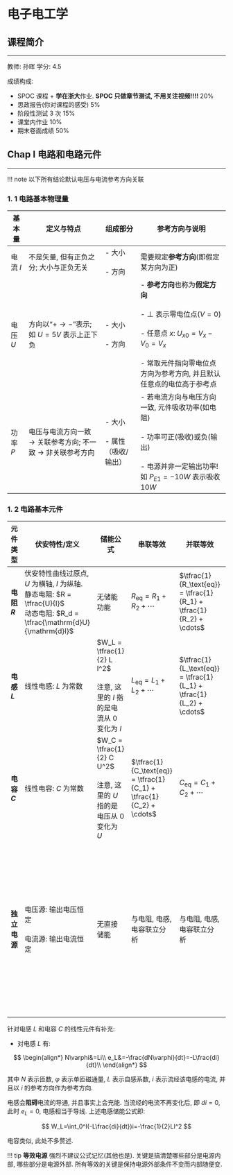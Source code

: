 # 电子电工学

## 课程简介
---
教师: 孙晖 学分: $4.5$

成绩构成:

- SPOC 课程 + **学在浙大**作业. **SPOC 只做章节测试, 不用关注视频!!!!**  $20\%$
- 思政报告(你对课程的感受) $5\%$
- 阶段性测试 $3$ 次 $15\%$
- 课堂内作业 $10\%$
- 期末卷面成绩 $50\%$

## Chap I 电路和电路元件
---

!!! note
	以下所有结论默认电压与电流参考方向关联

### 1. 1 电路基本物理量

| 基本量    | 定义与特点                                                     | 组成部分                    | 参考方向与说明                                                                                                                                    |
| ------ | --------------------------------------------------------- | ----------------------- | ------------------------------------------------------------------------------------------------------------------------------------------ |
| 电流 $I$ | 不是矢量, 但有正负之分; 大小与正负无关                                     | - 大小<br><br>- 方向        | 需要规定**参考方向**(即假定某方向为正)                                                                                                                     |
| 电压 $U$ | 方向以“$+ \to -$”表示; 如 $U=5V$ 表示上正下负                         | - 大小<br><br>- 方向        | - **参考方向**也称为**假定方向**<br><br>- $\bot$ 表示零电位点($V=0$)<br><br>- 任意点 $x$: $U_{x0}=V_x - V_0 = V_x$<br><br>- 常取元件指向零电位点方向为参考方向, 并且默认任意点的电位高于参考点 |
| 功率 $P$ | 电压与电流方向一致 $\rightarrow$ 关联参考方向; 不一致 $\rightarrow$ 非关联参考方向 | - 大小<br><br>- 属性（吸收/输出） | - 若电流方向与电压方向一致, 元件吸收功率(如电阻)<br><br>- 功率可正(吸收)或负(输出)<br><br>- 电源并非一定输出功率! 如 $P_{E1}=-10W$ 表示吸收 $10W$                                        |

### 1. 2 电路基本元件

| 元件类型       | 伏安特性/定义                                                                                                    | 储能公式                                                             | 串联等效                                                                | 并联等效                                                                | 特殊说明                                        |
| ---------- | ---------------------------------------------------------------------------------------------------------- | ---------------------------------------------------------------- | ------------------------------------------------------------------- | ------------------------------------------------------------------- | ------------------------------------------- |
| **电阻 $R$** | 伏安特性曲线过原点, $U$ 为横轴, $I$ 为纵轴.<br>静态电阻: $R = \tfrac{U}{I}$<br>动态电阻: $R_d = \tfrac{\mathrm{d}U}{\mathrm{d}I}$ | 无储能功能                                                            | $R_\text{eq} = R_1 + R_2 + \cdots$                                  | $\tfrac{1}{R_\text{eq}} = \tfrac{1}{R_1} + \tfrac{1}{R_2} + \cdots$ | 功率在等效位置应保持一致                                |
| **电感 $L$** | 线性电感: $L$ 为常数                                                                                              | $W_L = \tfrac{1}{2} L I^2$<br><br>注意, 这里的 $I$ 指的是电流从 $0$ 变化为 $I$ | $L_\text{eq} = L_1 + L_2 + \cdots$                                  | $\tfrac{1}{L_\text{eq}} = \tfrac{1}{L_1} + \tfrac{1}{L_2} + \cdots$ | 属于储能元件                                      |
| **电容 $C$** | 线性电容: $C$ 为常数                                                                                              | $W_C = \tfrac{1}{2} C U^2$<br><br>注意, 这里的 $U$ 指的是电压从 $0$ 变化为 $U$ | $\tfrac{1}{C_\text{eq}} = \tfrac{1}{C_1} + \tfrac{1}{C_2} + \cdots$ | $C_\text{eq} = C_1 + C_2 + \cdots$                                  | 属于储能元件                                      |
| **独立电源**   | 电压源: 输出电压恒定<br><br>电流源: 输出电流恒定                                                                             | 无直接储能                                                            | 与电阻, 电感, 电容联立分析                                                     | 与电阻, 电感, 电容联立分析                                                     | 对二端电路可用伏安特性曲线分析, 即闭合电路欧姆律：$U_s = U + I R_0$ |

针对电感 $L$ 和电容 $C$ 的线性元件有补充: 

- 对电感 $L$ 有:

$$
\begin{align*}
N\varphi&=Li\\
e_L&=-\frac{dN\varphi}{dt}=-L\frac{di}{dt}\\
\end{align*}
$$

其中 $N$ 表示匝数, $\varphi$ 表示单匝磁通量, $L$ 表示自感系数, $i$ 表示流经该电感的电流, 并且以 $i$ 的参考方向作为参考方向.

电感会**阻碍**电流的导通, 并且事实上会充能. 当流经的电流不再变化后, 即 $di=0$, 此时 $e_L=0$, 电感相当于导线. 上述电感储能公式即:

$$
W_L=\int_0^I(-L\frac{di}{dt})i=-\frac{1}{2}LI^2
$$

电容类似, 此处不多赘述.

!!! tip
	**等效电源** 强烈不建议公式记忆(其他也是). 关键是搞清楚哪些部分是电源内部, 哪些部分是电源外部. 所有等效的关键是保持电源外部条件不变而内部随便变.